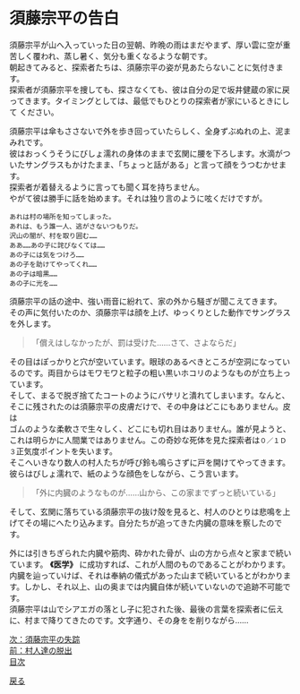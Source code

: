 # 須藤宗平の告白  

須藤宗平が山へ入っていった日の翌朝、昨晩の雨はまだやまず、厚い雲に空が重苦しく覆われ、蒸し暑く、気分も重くなるような朝です。  
朝起きてみると、探索者たちは、須藤宗平の姿が見あたらないことに気付きます。  
探索者が須藤宗平を捜しても、探さなくても、彼は自分の足で坂井健蔵の家に戻ってきます。タイミングとしては、最低でもひとりの探索者が家にいるときにして  ください。  

須藤宗平は傘もささないで外を歩き回っていたらしく、全身ずぶぬれの上、泥まみれです。  
彼はおっくうそうにびしょ濡れの身体のままで玄関に腰を下ろします。水滴がついたサングラスもかけたまま、「ちょっと話がある」と言って顔をうつむかせます。  
探索者が着替えるように言っても聞く耳を持ちません。  
やがて彼は勝手に話を始めます。それは独り言のように呟くだけですが。  

```
あれは村の場所を知ってしまった。  
あれは、もう誰一人、逃がさないつもりだ。  
沢山の闇が、村を取り囲む……  
ああ……あの子に詫びなくては……  
あの子には気をつけろ……  
あの子を助けてやってくれ……  
あの子は暗黒……  
あの子に光を……
```  

須藤宗平の話の途中、強い雨音に紛れて、家の外から騒ぎが聞こえてきます。  
その声に気付いたのか、須藤宗平は顔を上げ、ゆっくりとした動作でサングラスを外します。  

> 「償えはしなかったが、罰は受けた……さて、さよならだ」  

その目はぽっかりと穴が空いています。眼球のあるべきところが空洞になっているのです。両目からはモワモワと粒子の粗い黒いホコリのようなものが立ち上っています。  
そして、まるで脱ぎ捨てたコートのようにバサリと潰れてしまいます。なんと、そこに残されたのは須藤宗平の皮膚だけで、その中身はどこにもありません。皮は  
ゴムのような柔軟さで生々しく、どこにも切れ目はありません。誰が見ようと、これは明らかに人間業ではありません。この奇妙な死体を見た探索者は`０／１Ｄ３`正気度ポイントを失います。  
そこへいきなり数人の村人たちが呼び鈴も鳴らさずに戸を開けてやってきます。  
彼らはびしょ濡れで、紙のような顔色をしながら、こう言います。  

> 「外に内臓のようなものが……山から、この家までずっと続いている」  

そして、玄関に落ちている須藤宗平の抜け殻を見ると、村人のひとりは悲鳴を上げてその場にへたり込みます。自分たちが追ってきた内臓の意味を察したのです。  

外には引きちぎられた内臓や筋肉、砕かれた骨が、山の方から点々と家まで続いています。 **《医学》** に成功すれば、これが人間のものであることがわかります。  
内臓を辿っていけば、それは奉納の儀式があった山まで続いているとがわかります。しかし、それ以上、山の奥までは内臓自体が続いていないので追跡不可能です。  
須藤宗平は山でシアエガの落とし子に犯された後、最後の言葉を探索者に伝えに、村まで降りてきたのです。文字通り、その身をを削りながら……  

[次：須藤宗平の失踪](030_須藤宗平の失踪.md)  
[前：村人達の脱出](032_村人達の脱出.md)  
[目次](004_シナリオ目次.md)  

<a href="javascript:history.back()">戻る</a>  
